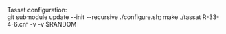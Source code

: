Tassat configuration:  
git submodule update --init --recursive
./configure.sh; make
./tassat R-33-4-6.cnf -v -v $RANDOM
